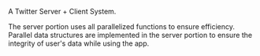 A Twitter Server + Client System. 

The server portion uses all parallelized functions to ensure efficiency. 
Parallel data structures are implemented in the server portion to ensure
the integrity of user's data while using the app. 
